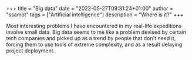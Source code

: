 +++
title = "Big data"
date = "2022-05-27T09:31:24+01:00"
author = "ssamot"
tags = ["Artificial intelligence"]
description = "Where is it?"
+++

Most interesting problems I have encountered in my real-life expeditions involve small data. Big data seems to me like a problem devised by certain tech companies and picked up as a trend by people that don't need it, forcing them to use tools of extreme complexity, and as a result delaying project deployment. 
